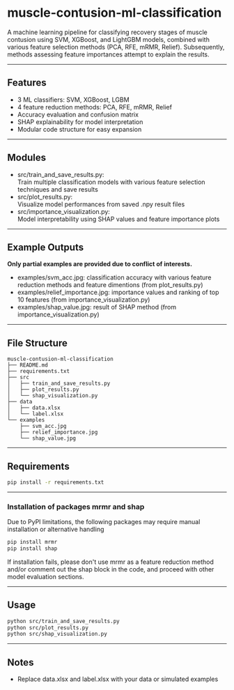 # muscle-contusion-ml-classification
A machine learning pipeline for classifying recovery stages of muscle contusion using SVM, XGBoost, and LightGBM models, combined with various feature selection methods (PCA, RFE, mRMR, Relief). Subsequently, methods assessing feature importances attempt to explain the results.

---
## Features

- 3 ML classifiers: SVM, XGBoost, LGBM
- 4 feature reduction methods: PCA, RFE, mRMR, Relief
- Accuracy evaluation and confusion matrix
- SHAP explainability for model interpretation
- Modular code structure for easy expansion

---
## Modules

- src/train_and_save_results.py:\
Train multiple classification models with various feature selection techniques and save results
- src/plot_results.py:\
Visualize model performances from saved .npy result files
- src/importance_visualization.py:\
Model interpretability using SHAP values and feature importance plots

---
## Example Outputs
**Only partial examples are provided due to conflict of interests.**
- examples/svm_acc.jpg: classification accuracy with various feature reduction methods and feature dimentions (from plot_results.py)
- examples/relief_importance.jpg: importance values and ranking of top 10 features (from importance_visualization.py)
- examples/shap_value.jpg: result of SHAP method (from importance_visualization.py)

---
## File Structure
```
muscle-contusion-ml-classification
├── README.md
├── requirements.txt
├── src
│   ├── train_and_save_results.py
│   ├── plot_results.py
│   └── shap_visualization.py
├── data
│   ├── data.xlsx
│   └── label.xlsx
└── examples
    ├── svm_acc.jpg
    ├── relief_importance.jpg
    └── shap_value.jpg
```

---
## Requirements
```bash
pip install -r requirements.txt
```

---
### Installation of packages mrmr and shap
Due to PyPI limitations, the following packages may require manual installation or alternative handling
```bash
pip install mrmr
pip install shap
```
If installation fails, please don't use mrmr as a feature reduction method and/or comment out the shap block in the code, and proceed with other model evaluation sections.

---
## Usage

```bash
python src/train_and_save_results.py
python src/plot_results.py
python src/shap_visualization.py
```

---
## Notes

- Replace data.xlsx and label.xlsx with your data or simulated examples
